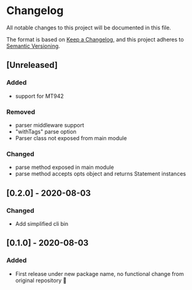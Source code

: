 # Changelog

All notable changes to this project will be documented in this file.

The format is based on [Keep a Changelog](https://keepachangelog.com/en/1.0.0/),
and this project adheres to [Semantic Versioning](https://semver.org/spec/v2.0.0.html).

## [Unreleased]

### Added
- support for MT942

### Removed
- parser middleware support
- "withTags" parse option
- Parser class not exposed from main module

### Changed
- parse method exposed in main module
- parse method accepts opts object and returns Statement instances

## [0.2.0] - 2020-08-03

### Changed
- Add simplified cli bin

## [0.1.0] - 2020-08-03
### Added
- First release under new package name, no functional change from original repository :tada:
